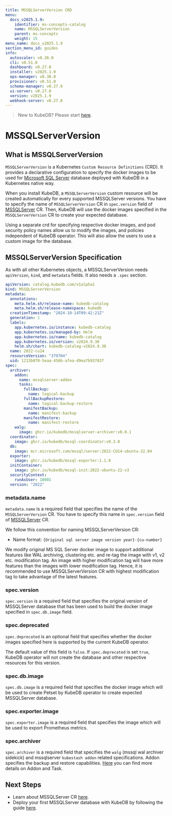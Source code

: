 ```yaml
---
title: MSSQLServerVersion CRD
menu:
  docs_v2025.1.9:
    identifier: ms-concepts-catalog
    name: MSSQLServerVersion
    parent: ms-concepts
    weight: 15
menu_name: docs_v2025.1.9
section_menu_id: guides
info:
  autoscaler: v0.36.0
  cli: v0.51.0
  dashboard: v0.27.0
  installer: v2025.1.9
  ops-manager: v0.38.0
  provisioner: v0.51.0
  schema-manager: v0.27.0
  ui-server: v0.27.0
  version: v2025.1.9
  webhook-server: v0.27.0
---
```


> New to KubeDB? Please start [here](/docs/v2025.1.9/README).

# MSSQLServerVersion

## What is MSSQLServerVersion

`MSSQLServerVersion` is a Kubernetes `Custom Resource Definitions` (CRD). It provides a declarative configuration to specify the docker images to be used for [Microsoft SQL Server](https://mcr.microsoft.com/en-us/product/mssql/server/about) database deployed with KubeDB in a Kubernetes native way.

When you install KubeDB, a `MSSQLServerVersion` custom resource will be created automatically for every supported MSSQLServer versions. You have to specify the name of `MSSQLServerVersion` CR in `spec.version` field of [MSSQLServer](/docs/v2025.1.9/guides/mssqlserver/concepts/mssqlserver) CR. Then, KubeDB will use the docker images specified in the `MSSQLServerVersion` CR to create your expected database.

Using a separate crd for specifying respective docker images, and pod security policy names allow us to modify the images, and policies independent of KubeDB operator. This will also allow the users to use a custom image for the database.   

## MSSQLServerVersion Specification

As with all other Kubernetes objects, a MSSQLServerVersion needs `apiVersion`, `kind`, and `metadata` fields. It also needs a `.spec` section.

```yaml
apiVersion: catalog.kubedb.com/v1alpha1
kind: MSSQLServerVersion
metadata:
  annotations:
    meta.helm.sh/release-name: kubedb-catalog
    meta.helm.sh/release-namespace: kubedb
  creationTimestamp: "2024-10-14T09:42:21Z"
  generation: 1
  labels:
    app.kubernetes.io/instance: kubedb-catalog
    app.kubernetes.io/managed-by: Helm
    app.kubernetes.io/name: kubedb-catalog
    app.kubernetes.io/version: v2024.9.30
    helm.sh/chart: kubedb-catalog-v2024.9.30
  name: 2022-cu14
  resourceVersion: "379704"
  uid: 1213b070-5eaa-456b-afea-d9ea7b937837
spec:
  archiver:
    addon:
      name: mssqlserver-addon
      tasks:
        fullBackup:
          name: logical-backup
        fullBackupRestore:
          name: logical-backup-restore
        manifestBackup:
          name: manifest-backup
        manifestRestore:
          name: manifest-restore
    walg:
      image: ghcr.io/kubedb/mssqlserver-archiver:v0.0.1
  coordinator:
    image: ghcr.io/kubedb/mssql-coordinator:v0.3.0
  db:
    image: mcr.microsoft.com/mssql/server:2022-CU14-ubuntu-22.04
  exporter:
    image: ghcr.io/kubedb/mssql-exporter:1.1.0
  initContainer:
    image: ghcr.io/kubedb/mssql-init:2022-ubuntu-22-v3
  securityContext:
    runAsUser: 10001
  version: "2022"
```

### metadata.name

`metadata.name` is a required field that specifies the name of the `MSSQLServerVersion` CR. You have to specify this name in `spec.version` field of [MSSQLServer](/docs/v2025.1.9/guides/mssqlserver/concepts/mssqlserver) CR.

We follow this convention for naming MSSQLServerVersion CR:
- Name format: `{Original sql server image version year}-{cu-number}`

We modify original MS SQL Server docker image to support additional features like WAL archiving, clustering etc. and re-tag the image with v1, v2 etc. modification tag. An image with higher modification tag will have more features than the images with lower modification tag. Hence, it is recommended to use MSSQLServerVersion CR with highest modification tag to take advantage of the latest features.

### spec.version

`spec.version` is a required field that specifies the original version of MSSQLServer database that has been used to build the docker image specified in `spec.db.image` field.

### spec.deprecated

`spec.deprecated` is an optional field that specifies whether the docker images specified here is supported by the current KubeDB operator.

The default value of this field is `false`. If `spec.deprecated` is set `true`, KubeDB operator will not create the database and other respective resources for this version.

### spec.db.image

`spec.db.image` is a required field that specifies the docker image which will be used to create Petset by KubeDB operator to create expected MSSQLServer database.

### spec.exporter.image

`spec.exporter.image` is a required field that specifies the image which will be used to export Prometheus metrics.

### spec.archiver

`spec.archiver` is a required field that specifies the `walg` (mssql wal archiver sidekick) and mssqlserver `kubestash addon` related specifications. 
Addon specifies the backup and restore capabilities. [Here](https://github.com/kubestash/apimachinery/blob/master/apis/addons/v1alpha1/addon_types.go) you can find more details on Addon and Task.

## Next Steps

- Learn about MSSQLServer CR [here](/docs/v2025.1.9/guides/mssqlserver/concepts/mssqlserver).
- Deploy your first MSSQLServer database with KubeDB by following the guide [here](/docs/v2025.1.9/guides/mssqlserver/quickstart/quickstart).